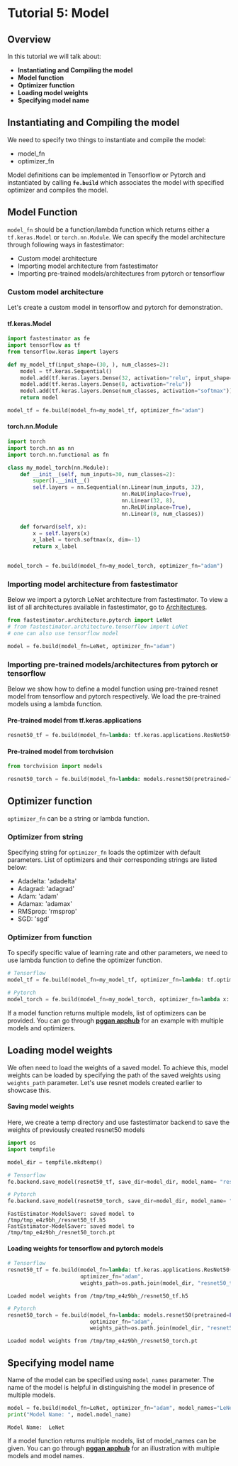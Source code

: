 # Tutorial 5: Model

## Overview
In this tutorial we will talk about:
* **Instantiating and Compiling the model**
* **Model function**
* **Optimizer function**
* **Loading model weights**
* **Specifying model name**

## Instantiating and Compiling the model

We need to specify two things to instantiate and compile the model:
* model_fn
* optimizer_fn

Model definitions can be implemented in Tensorflow or Pytorch and instantiated by calling <B>`fe.build`</B> which associates the model with specified optimizer and compiles the model.

## Model Function

`model_fn` should be a function/lambda function which returns either a `tf.keras.Model` or `torch.nn.Module`. We can specify the model architecture through following ways in fastestimator:
* Custom model architecture
* Importing model architecture from fastestimator
* Importing pre-trained models/architectures from pytorch or tensorflow

### Custom model architecture
Let's create a custom model in tensorflow and pytorch for demonstration.

#### tf.keras.Model


```python
import fastestimator as fe
import tensorflow as tf
from tensorflow.keras import layers

def my_model_tf(input_shape=(30, ), num_classes=2):
    model = tf.keras.Sequential()
    model.add(tf.keras.layers.Dense(32, activation="relu", input_shape=input_shape))
    model.add(tf.keras.layers.Dense(8, activation="relu"))
    model.add(tf.keras.layers.Dense(num_classes, activation="softmax"))
    return model

model_tf = fe.build(model_fn=my_model_tf, optimizer_fn="adam")
```

#### torch.nn.Module


```python
import torch
import torch.nn as nn
import torch.nn.functional as fn

class my_model_torch(nn.Module):
    def __init__(self, num_inputs=30, num_classes=2):
        super().__init__()
        self.layers = nn.Sequential(nn.Linear(num_inputs, 32), 
                                    nn.ReLU(inplace=True), 
                                    nn.Linear(32, 8), 
                                    nn.ReLU(inplace=True),
                                    nn.Linear(8, num_classes))

    def forward(self, x):
        x = self.layers(x)
        x_label = torch.softmax(x, dim=-1)
        return x_label

    
model_torch = fe.build(model_fn=my_model_torch, optimizer_fn="adam")
```

### Importing model architecture from fastestimator

Below we import a pytorch LeNet architecture from fastestimator. To view a list of all architectures available in fastestimator, go to [Architectures](https://github.com/fastestimator/fastestimator/tree/master/fastestimator/architecture).


```python
from fastestimator.architecture.pytorch import LeNet
# from fastestimator.architecture.tensorflow import LeNet
# one can also use tensorflow model

model = fe.build(model_fn=LeNet, optimizer_fn="adam")
```

### Importing pre-trained models/architectures from pytorch or tensorflow

Below we show how to define a model function using pre-trained resnet model from tensorflow and pytorch respectively. We load the pre-trained models using a lambda function.

#### Pre-trained model from tf.keras.applications 


```python
resnet50_tf = fe.build(model_fn=lambda: tf.keras.applications.ResNet50(weights='imagenet'), optimizer_fn="adam")
```

#### Pre-trained model from torchvision 


```python
from torchvision import models

resnet50_torch = fe.build(model_fn=lambda: models.resnet50(pretrained=True), optimizer_fn="adam")
```

## Optimizer function

`optimizer_fn` can be a string or lambda function.

### Optimizer from string
Specifying string for `optimizer_fn` loads the optimizer with default parameters. 
List of optimizers and their corresponding strings are listed below:
- Adadelta: 'adadelta'
- Adagrad: 'adagrad'
- Adam: 'adam'
- Adamax: 'adamax'
- RMSprop: 'rmsprop'
- SGD: 'sgd'

### Optimizer from function
To specify specific value of learning rate and other parameters, we need to use lambda function to define the optimizer function.


```python
# Tensorflow 
model_tf = fe.build(model_fn=my_model_tf, optimizer_fn=lambda: tf.optimizers.Adam(1e-4))

# Pytorch
model_torch = fe.build(model_fn=my_model_torch, optimizer_fn=lambda x: torch.optim.Adam(params=x, lr=1e-4))
```

If a model function returns multiple models, list of optimizers can be provided. You can go through **[pggan apphub](https://github.com/fastestimator/fastestimator/blob/master/apphub/image_generation/pggan/pggan.ipynb)** for an example with multiple models and optimizers.

## Loading model weights

We often need to load the weights of a saved model. To achieve this, model weights can be loaded by specifying the path of the saved weights using `weights_path` parameter. Let's use resnet models created earlier to showcase this.

#### Saving model weights
Here, we create a temp directory and use fastestimator backend to save the weights of previously created resnet50 models  


```python
import os
import tempfile

model_dir = tempfile.mkdtemp()

# Tensorflow
fe.backend.save_model(resnet50_tf, save_dir=model_dir, model_name= "resnet50_tf")

# Pytorch
fe.backend.save_model(resnet50_torch, save_dir=model_dir, model_name= "resnet50_torch")
```

    FastEstimator-ModelSaver: saved model to /tmp/tmp_e4z9bh_/resnet50_tf.h5
    FastEstimator-ModelSaver: saved model to /tmp/tmp_e4z9bh_/resnet50_torch.pt


#### Loading weights for tensorflow and pytorch models


```python
# Tensorflow
resnet50_tf = fe.build(model_fn=lambda: tf.keras.applications.ResNet50(weights=None), 
                       optimizer_fn="adam", 
                       weights_path=os.path.join(model_dir, "resnet50_tf.h5"))
```

    Loaded model weights from /tmp/tmp_e4z9bh_/resnet50_tf.h5



```python
# Pytorch
resnet50_torch = fe.build(model_fn=lambda: models.resnet50(pretrained=False), 
                          optimizer_fn="adam", 
                          weights_path=os.path.join(model_dir, "resnet50_torch.pt"))
```

    Loaded model weights from /tmp/tmp_e4z9bh_/resnet50_torch.pt


## Specifying model name

Name of the model can be specified using `model_names` parameter. The name of the model is helpful in distinguishing the model in presence of multiple models.


```python
model = fe.build(model_fn=LeNet, optimizer_fn="adam", model_names="LeNet")
print("Model Name: ", model.model_name)
```

    Model Name:  LeNet


If a model function returns multiple models, list of model_names can be given. You can go through **[pggan apphub](https://github.com/fastestimator/fastestimator/blob/master/apphub/image_generation/pggan/pggan.ipynb)** for an illustration with multiple models and model names.
